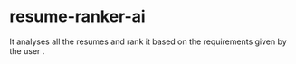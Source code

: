 # resume-ranker-ai
It analyses all the resumes and rank it based on the requirements given by the user .
